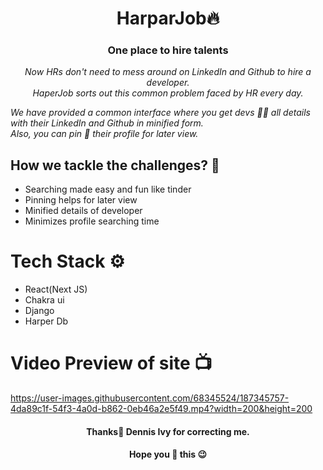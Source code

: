 <h1 align="center">HarparJob🔥</h1>
<h3 align="center">One place to hire talents </h3>


<p align="center"><i>Now HRs don't need to mess around on LinkedIn and Github to hire a developer.<br/> HaperJob sorts out this common problem faced by HR every day. <br/>




We have provided a common interface where you get devs 👩‍💻 all details with their LinkedIn and Github in minified form.<br/> Also, you can pin 📌 their profile for later view.</i></p>

<h2>How we tackle the challenges? 🤔 </h2>
<ul>
    <li>Searching made easy and fun like tinder</li>
    <li>Pinning helps for later view</li>
    <li>Minified details of developer</li>
    <li>Minimizes profile searching time </li>
</ul>

<h1>Tech Stack ⚙</h1>
<ul>
    <li>React(Next JS)</li>
    <li>Chakra ui</li>
    <li>Django</li>
    <li>Harper Db</li>
</ul>


<h1>Video Preview of site 📺</h1>




https://user-images.githubusercontent.com/68345524/187345757-4da89c1f-54f3-4a0d-b862-0eb46a2e5f49.mp4?width=200&height=200




<h4 align="center">Thanks🙏 Dennis Ivy for correcting me.</h4>

<h4 align="center">Hope you 💖 this 😉</h4>
